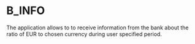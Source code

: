 # B_INFO
The application allows to to receive information from the bank about the ratio of EUR to chosen currency during user specified period.
